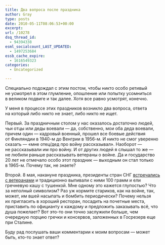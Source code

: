 ```yaml
---
title: Два вопроса после праздника
author: Gray
type: posts
date: 2010-05-11T08:06:53+00:00
excerpt:
url: /10278
dsq_thread_id:
  - 94394338
esml_socialcount_LAST_UPDATED:
  - 1497253684
essb_cache_expire:
  - 1616549323
categories:
  - Uncategorized

---
```








Специально подождал с&nbsp;этим постом, чтобы никто особо ретивый не&nbsp;усмотрел в&nbsp;этом глумление, опошление или попытку усомниться в&nbsp;великом подвиге и&nbsp;так далее. Хотя все равно усмотрят, конечно.

У&nbsp;меня в&nbsp;процессе этих праздников возникло два вопроса, ответа на&nbsp;который либо никто не&nbsp;знает, либо никто не&nbsp;ищет.

Первый. За&nbsp;праздничным столом у&nbsp;нас оказалось достаточно людей, чьи отцы или деды воевали&nbsp;&mdash; да, собственно, мои оба деда воевали, причем один&nbsp;&mdash; кадровый военный, прошел все боевые действия от&nbsp;Финляндии в&nbsp;<nobr>1940-м</nobr> до&nbsp;Венгрии в&nbsp;<nobr>1956-м</nobr>. И&nbsp;никто не&nbsp;смог уверенно сказать&nbsp;&mdash; &laquo;мне отец/дед про войну рассказывал&raquo;. Наоборот&nbsp;&mdash; не&nbsp;рассказывали им&nbsp;про войну. И&nbsp;от&nbsp;других людей я&nbsp;слышал то&nbsp;же&nbsp;&mdash; не&nbsp;любили раньше рассказывать ветераны о&nbsp;войне. Да&nbsp;и&nbsp;государство 20 лет не&nbsp;отмечало особо этот праздник&nbsp;&mdash; выходным он&nbsp;стал только в&nbsp;<nobr>1965-м</nobr>. Почему так, не&nbsp;знаете?

Второй. 8&nbsp;мая, накануне праздника, президенты стран СНГ <a href="http://news.yandex.ru/yandsearch?cl4url=hab%2Ekp%2Eru%2Fdaily%2F24486%2F642763%2F" target="_blank">встречались с&nbsp;ветеранами</a> и&nbsp;традиционно выпивали с&nbsp;ними 100 грамм и&nbsp;ели гречневую кашу с&nbsp;тушенкой. Мне одному это кажется глупостью? Что за&nbsp;неполный символизм? Раз уж&nbsp;кормите стариков, как на&nbsp;войне, так, может, им&nbsp;вшей насыпать и&nbsp;бомбить периодически? Почему нельзя их&nbsp;пригласить в&nbsp;хороший ресторан, посадить на&nbsp;почетные места, приставить по&nbsp;официанту к&nbsp;каждому и&nbsp;предложить заказывать всё, что душа пожелает? Вот <nobr>это-то</nobr> они точно заслужили больше, чем очередную порцию гречки и&nbsp;консервов, заложенных в&nbsp;Госрезерв еще при Сталине.

Буду рад послушать ваши комментарии к&nbsp;моим вопросам&nbsp;&mdash; может быть, <nobr>кто-то</nobr> знает ответ?